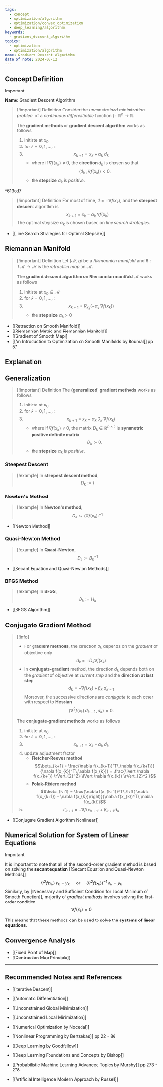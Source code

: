```yaml
---
tags:
  - concept
  - optimization/algorithm
  - optimization/convex_optimization
  - deep_learning/algorithms
keywords:
  - gradient_descent_algorithm
topics:
  - optimization
  - optimization/algorithm
name: Gradient Descent Algorithm
date of note: 2024-05-12
---
```


## Concept Definition

>[!important]
>**Name**: Gradient Descent Algorithm

>[!important] Definition
>Consider the *unconstrained  minimization problem* of a *continuous differentiable* function $f: \mathbb{R}^{n} \to \mathbb{R}$. 
>
>The **gradient methods** or **gradient descent algorithm** works as follows
>1. initiate at $x_{0}$
>2. for $k=0,1 \,{,}\ldots{,}\,$:
>	1. $$x_{k+1} = x_{k}+ \alpha_{k}\;d_{k}$$ 
>		- where if $\nabla f(x_{k}) \neq 0$, the **direction** $d_{k}$ is chosen so that $$\left\langle  d_{k}\,,\,\nabla f(x_{k})    \right\rangle <0.$$
>		- the **stepsize** $\alpha_{k}$ is *positive*.

^613ed7

>[!important] Definition
>For most of time, $d = - \nabla f(x_{k})$, and the **steepest descent** algorithm is
>$$
>x_{k+1} = x_{k} - \alpha_{k}\;\nabla f(x_{k})
>$$
>The optimal stepsize $\alpha_{k}$ is chosen based on *line search strategies*.

- [[Line Search Strategies for Optimal Stepsize]]

## Riemannian Manifold

>[!important] Definition
>Let $(\mathcal{M}, g)$ be a *Riemannian manifold* and $R: T\mathcal{M} \to \mathcal{M}$ is the *retraction map* on $\mathcal{M}$.
>
>The **gradient descent algorithm on Riemannian manifold $\mathcal{M}$** works as follows
>1. initiate at $x_{0} \in \mathcal{M}$
>2. for $k=0,1 \,{,}\ldots{,}\,$:
>	1. $$x_{k+1} = R_{x_{k}}\left(-\alpha_{k}\; \nabla f(x_{k})\right)$$
>		- the **step size** $\alpha_{k}>0$

- [[Retraction on Smooth Manifold]]
- [[Riemannian Metric and Riemannian Manifold]]
- [[Gradient of Smooth Map]]
- [[An Introduction to Optimization on Smooth Manifolds by Boumal]] pp 57


## Explanation




## Generalization

>[!important] Definition
>The **(generalized) gradient methods** works as follows
>1. initiate at $x_{0}$
>2. for $k=0,1 \,{,}\ldots{,}\,$:
>	1. $$x_{k+1} = x_{k} - \alpha_{k}\;D_{k}\;\nabla f(x_{k}) $$ 
>		- where if $\nabla f(x_{k}) \neq 0$, the matrix $D_{k} \in \mathbb{R}^{n \times n}$ is **symmetric positive definite matrix**  $$D_{k} \succ 0.$$
>		- the **stepsize** $\alpha_{k}$ is *positive*.

### Steepest Descent

>[!example]
>In **steepest descent method**,
>$$
>D_{k} := I
>$$

### Newton's Method

>[!example]
>In **Newton's method**,
>$$
>D_{k} := \left(\nabla f(x_{k})\right)^{-1}
>$$

- [[Newton Method]]

### Quasi-Newton Method

>[!example]
>In **Quasi-Newton**,
>$$
>D_{k} := B_{k}^{-1}
>$$

- [[Secant Equation and Quasi-Newton Methods]]
### BFGS Method

>[!example]
>In **BFGS**,
>$$
>D_{k} := H_{k}
>$$

- [[BFGS Algorithm]]


## Conjugate Gradient Method

>[!info]
>- For **gradient methods**, the direction $d_{k}$ depends on the *gradient* of objective only $$d_{k} = - D_{k}\nabla f(x_{k})$$
>- In **conjugate-gradient** method, the direction $d_{k}$ depends both on the *gradient* of objective at *current step* and the **direction at last step**
>$$
>d_{k} = -\nabla f(x_{k}) +  \beta_{k}\;d_{k-1}
>$$
>Moreover, the successive directions are *conjugate* to each other with respect to **Hessian** $$\left\langle  \nabla^2 f(x_{k})\,d_{k-1}\,,\, d_{k}   \right\rangle = 0.$$
>
>
>
>The **conjugate-gradient methods** works as follows
>1. initiate at $x_{0}$
>2. for $k=0,1 \,{,}\ldots{,}\,$:
>	1. $$x_{k+1} = x_{k} + \alpha_{k}\;d_{k}$$ 
>	2. update adjustment factor 
>		- **Fletcher-Reeves method** $$\beta_{k+1} = \frac{\nabla f(x_{k+1})^T\,\nabla f(x_{k+1})}{\nabla f(x_{k})^T\,\nabla f(x_{k})} = \frac{\lVert \nabla f(x_{k+1}) \rVert_{2}^2}{\lVert \nabla f(x_{k}) \rVert_{2}^2 }$$
>		- **Polak-Ribiere method** $$\beta_{k+1} = \frac{\nabla f(x_{k+1})^T\,\left( \nabla f(x_{k+1}) - \nabla f(x_{k})\right)}{\nabla f(x_{k})^T\,\nabla f(x_{k})}$$
>	1. $$d_{k+1} = - \nabla f(x_{k+1})  + \beta_{k+1}\,d_{k} $$
>	

- [[Conjugate Gradient Algorithm Nonlinear]]

## Numerical Solution for System of Linear Equations

>[!important]
>It is important to note that all of the second-order gradient method is based on solving the **secant equation** [[Secant Equation and Quasi-Newton Methods]]
>$$
>\nabla^2 f(x_{k})\,s_{k} = y_{k} \quad \text{ or } \quad  \left(\nabla^2 f(x_{k})\right)^{-1}\,s_{k} = y_{k}
>$$
>Similarly, by [[Necessary and Sufficient Condition for Local Minimum of Smooth Function]], majority of *gradient methods* involves solving the first-order condition
>$$
>\nabla f(x_{k}) = 0
>$$
>
>This means that these methods can be used to solve the **systems of linear equations**.

## Convergence Analysis

- [[Fixed Point of Map]]
- [[Contraction Map Principle]]




-----------
##  Recommended Notes and References

- [[Iterative Descent]]

- [[Automatic Differentiation]]

- [[Unconstrained Global Minimization]]
- [[Unconstrained Local Minimization]]

- [[Numerical Optimization by Nocedal]]
- [[Nonlinear Programming by Bertsekas]] pp 22 - 86
- [[Deep Learning by Goodfellow]] 
- [[Deep Learning Foundations and Concepts by Bishop]]
- [[Probabilistic Machine Learning Advanced Topics by Murphy]] pp 273 - 278
- [[Artificial Intelligence Modern Approach by Russell]]